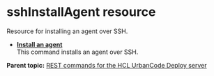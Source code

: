 # sshInstallAgent resource

Resource for installing an agent over SSH.

-   **[Install an agent](../../com.ibm.udeploy.api.doc/topics/rest_cli_sshinstallagent_installnewagent_put.md)**  
This command installs an agent over SSH.

**Parent topic:** [REST commands for the HCL UrbanCode Deploy server](../../com.ibm.udeploy.reference.doc/topics/rest_api_ref_commands.md)

